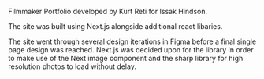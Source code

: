 Filmmaker Portfolio developed by Kurt Reti for Issak Hindson.

The site was built using Next.js alongside additional react libaries.

The site went through several design iterations in Figma before a final single page design was reached. Next.js was decided upon for the library in order to make use of the Next image component and the sharp library for high resolution photos to load without delay.